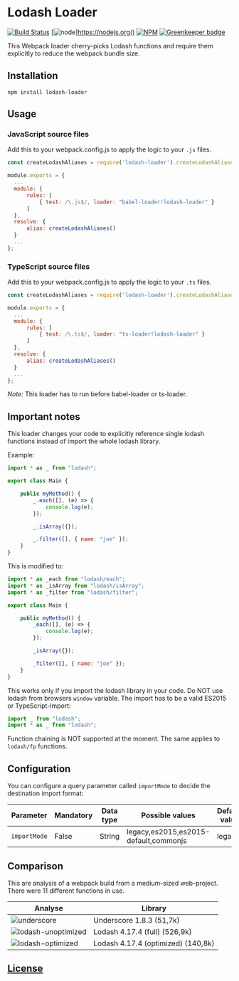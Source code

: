 # Lodash Loader

[![Build Status](https://travis-ci.org/code-chris/lodash-loader.svg?branch=master)](https://travis-ci.org/code-chris/lodash-loader)
[![node](https://img.shields.io/node/v/lodash-loader.svg)]https://nodejs.org()
[![NPM](https://img.shields.io/npm/v/lodash-loader.svg)](https://www.npmjs.com/package/lodash-loader)
[![Greenkeeper badge](https://badges.greenkeeper.io/code-chris/lodash-loader.svg)](https://greenkeeper.io/)


This Webpack loader cherry-picks Lodash functions and require them explicitly to reduce the webpack bundle size.


## Installation

```
npm install lodash-loader
```


## Usage

### JavaScript source files

Add this to your webpack.config.js to apply the logic to your `.js` files.

```js
const createLodashAliases = require('lodash-loader').createLodashAliases;

module.exports = {
  ...
  module: {
      rules: [
          { test: /\.js$/, loader: "babel-loader!lodash-loader" }
      ]
  },
  resolve: {
      alias: createLodashAliases()
  }
  ...
};
```

### TypeScript source files

Add this to your webpack.config.js to apply the logic to your `.ts` files.

```js
const createLodashAliases = require('lodash-loader').createLodashAliases;

module.exports = {
  ...
  module: {
      rules: [
          { test: /\.ts$/, loader: "ts-loader!lodash-loader" }
      ]
  },
  resolve: {
      alias: createLodashAliases()
  }
  ...
};
```

*Note:* This loader has to run before babel-loader or ts-loader.

## Important notes

This loader changes your code to explicitly reference single lodash functions instead of import the whole lodash library.

Example:
```js
import * as _ from "lodash";

export class Main {

    public myMethod() {
        _.each([], (e) => {
            console.log(e);
        });

        _.isArray({});

        _.filter([], { name: "joe" });
    }
}
```

This is modified to:
```js
import * as _each from "lodash/each";
import * as _isArray from "lodash/isArray";
import * as _filter from "lodash/filter";

export class Main {

    public myMethod() {
        _each([], (e) => {
            console.log(e);
        });

        _isArray({});

        _filter([], { name: "joe" });
    }
}
```

This works only if you import the lodash library in your code. Do NOT use lodash from browsers `window` variable. The import
has to be a valid ES2015 or TypeScript-Import:
```js
import _ from "lodash";
import * as _ from "lodash";
```

Function chaining is NOT supported at the moment. The same applies to `lodash/fp` functions.


## Configuration

You can configure a query parameter called `importMode` to decide the destination import format:

| Parameter    | Mandatory | Data type | Possible values                       | Default value  |
|--------------|-----------|-----------|---------------------------------------|----------------|
| `importMode` | False     | String    | legacy,es2015,es2015-default,commonjs | legacy         |


## Comparison

This are analysis of a webpack build from a medium-sized web-project. There were 11 different functions in use.

| Analyse                                                                                                        | Library                            |
| -------------------------------------------------------------------------------------------------------------- | ---------------------------------- |
| ![underscore](https://github.com/code-chris/lodash-loader/blob/master/docs/img/underscore.jpg)                 | Underscore 1.8.3 (51,7k)           |
| ![lodash-unoptimized](https://github.com/code-chris/lodash-loader/blob/master/docs/img/lodash-unoptimized.jpg) | Lodash 4.17.4 (full) (526,9k)      |
| ![lodash-optimized](https://github.com/code-chris/lodash-loader/blob/master/docs/img/lodash-optimized.jpg)     | Lodash 4.17.4 (optimized) (140,8k) |


[License](https://github.com/code-chris/lodash-loader/blob/master/LICENSE)
------
